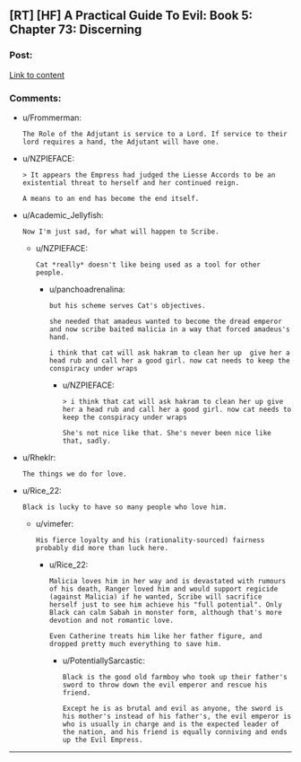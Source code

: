 ## [RT] [HF] A Practical Guide To Evil: Book 5: Chapter 73: Discerning

### Post:

[Link to content](https://practicalguidetoevil.wordpress.com/2019/09/09/chapter-73-discerning/)

### Comments:

- u/Frommerman:
  ```
  The Role of the Adjutant is service to a Lord. If service to their lord requires a hand, the Adjutant will have one.
  ```

- u/NZPIEFACE:
  ```
  > It appears the Empress had judged the Liesse Accords to be an existential threat to herself and her continued reign.

  A means to an end has become the end itself.
  ```

- u/Academic_Jellyfish:
  ```
  Now I'm just sad, for what will happen to Scribe.
  ```

  - u/NZPIEFACE:
    ```
    Cat *really* doesn't like being used as a tool for other people.
    ```

    - u/panchoadrenalina:
      ```
      but his scheme serves Cat's objectives. 

      she needed that amadeus wanted to become the dread emperor and now scribe baited malicia in a way that forced amadeus's hand.

      i think that cat will ask hakram to clean her up  give her a head rub and call her a good girl. now cat needs to keep the conspiracy under wraps
      ```

      - u/NZPIEFACE:
        ```
        > i think that cat will ask hakram to clean her up give her a head rub and call her a good girl. now cat needs to keep the conspiracy under wraps

        She's not nice like that. She's never been nice like that, sadly.
        ```

- u/Rheklr:
  ```
  The things we do for love.
  ```

- u/Rice_22:
  ```
  Black is lucky to have so many people who love him.
  ```

  - u/vimefer:
    ```
    His fierce loyalty and his (rationality-sourced) fairness probably did more than luck here.
    ```

    - u/Rice_22:
      ```
      Malicia loves him in her way and is devastated with rumours of his death, Ranger loved him and would support regicide (against Malicia) if he wanted, Scribe will sacrifice herself just to see him achieve his "full potential". Only Black can calm Sabah in monster form, although that's more devotion and not romantic love.

      Even Catherine treats him like her father figure, and dropped pretty much everything to save him.
      ```

      - u/PotentiallySarcastic:
        ```
        Black is the good old farmboy who took up their father's sword to throw down the evil emperor and rescue his friend.

        Except he is as brutal and evil as anyone, the sword is his mother's instead of his father's, the evil emperor is who is usually in charge and is the expected leader of the nation, and his friend is equally conniving and ends up the Evil Empress.
        ```

---

